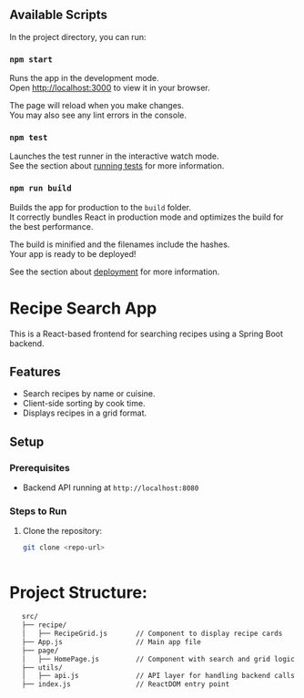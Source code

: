 ## Available Scripts

In the project directory, you can run:

### `npm start`

Runs the app in the development mode.\
Open [http://localhost:3000](http://localhost:3000) to view it in your browser.

The page will reload when you make changes.\
You may also see any lint errors in the console.

### `npm test`

Launches the test runner in the interactive watch mode.\
See the section about [running tests](https://facebook.github.io/create-react-app/docs/running-tests) for more information.

### `npm run build`

Builds the app for production to the `build` folder.\
It correctly bundles React in production mode and optimizes the build for the best performance.

The build is minified and the filenames include the hashes.\
Your app is ready to be deployed!

See the section about [deployment](https://facebook.github.io/create-react-app/docs/deployment) for more information.

# Recipe Search App

This is a React-based frontend for searching recipes using a Spring Boot backend.

## Features
- Search recipes by name or cuisine.
- Client-side sorting by cook time.
- Displays recipes in a grid format.

## Setup

### Prerequisites
- Backend API running at `http://localhost:8080`

### Steps to Run
1. Clone the repository:
   ```bash
   git clone <repo-url>



# Project Structure:

   ```bash
      src/
      ├── recipe/
      │   ├── RecipeGrid.js       // Component to display recipe cards
      ├── App.js                  // Main app file
      ├── page/
      │   ├── HomePage.js         // Component with search and grid logic
      ├── utils/
      │   ├── api.js              // API layer for handling backend calls
      ├── index.js                // ReactDOM entry point
